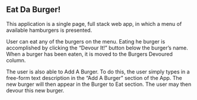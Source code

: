 
## Eat Da Burger!
This application is a single page, full stack web app, in which a menu of available hamburgers is presented.  

User can eat  any of the burgers on the menu. Eating he burger is accomplished by clicking the “Devour It!” button below the burger’s name.  When a burger has been eaten, it is moved to the Burgers Devoured column.

The user is also able to Add A Burger. To do this, the user simply types in a free-form text description in the “Add A Burger” section of the App.  The new burger will then appear in the Burger to Eat section.  The user may then devour this new burger.
